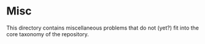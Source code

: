 # Misc

This directory contains miscellaneous problems that do not (yet?) fit into the core taxonomy of the repository.